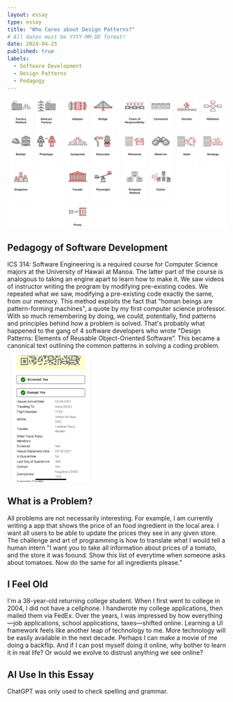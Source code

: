 ```yaml
---
layout: essay
type: essay
title: "Who Cares about Design Patterns?"
# All dates must be YYYY-MM-DD format!
date: 2024-04-25
published: true
labels:
  - Software Development
  - Design Patterns
  - Pedagogy
---
```

<img width="700px" height ="300px" class="rounded float-start pe-4" src="./designpatterns.jpg">





## Pedagogy of Software Development

ICS 314: Software Engineering is a required course for Computer Science majors at the University of Hawaii at Manoa. The latter part of the course is analogous to taking an engine apart to learn how to make it. We saw videos of instructor writing the program by modifying  pre-existing codes. We repeated what we saw, modifying a pre-existing code exactly the same, from our memory. This method exploits the fact that "homan beings are pattern-forming machines", a quote by my first computer science professor. With so much remembering by doing, we could, potentially, find patterns and principles behind how a problem is solved. That's probably what happened to the gang of 4 software developers who wrote "Design Patterns: Elements of Reusable Object-Oriented Software”. This became a canonical text outlining the common patterns in solving a coding problem.


 

<img width="200px"  class="rounded float-start pe-4" src="./IMG_2709.jpg">


## What is a Problem?

All problems are not necessarily interesting. For example, I am currently writing a app that shows the price of an food ingredient in the local area. I want all users to be able to update the prices they see in any given store. The challenge and art of programming is how to translate what I would tell a human intern "I want you to take  all information about prices of a tomato, and the store it was foound. Show this list of everytime when someone asks about tomatoes. Now do the same for all ingredients please." 
## I Feel Old

I'm a 38-year-old returning college student. When I first went to college in 2004, I did not have a cellphone. I handwrote my college applications, then mailed them via FedEx. Over the years, I was impressed by how everything—job applications, school applications, taxes—shifted online. Learning a UI framework feels like another leap of technology to me. More technology will be easily available in the next decade. Perhaps I can make a movie of me doing a backflip. And if I can post myself doing it online, why bother to learn it in real life? Or would we evolve to distrust anything we see online?

## AI Use In this Essay

ChatGPT was only used to check spelling and grammar. 
